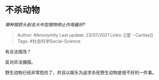 # 不杀动物
*哪种猎箭头射击大中型猎物停止作用最好?*

> Author: #Anonymity
Last update: *23/07/2021* 
Links: [[爱 - Caritas]]
Tags: #社会科学Social-Science 

 
有合法猎场？

反对非法捕猎。

野生动物已经非常危险了，并且以娱乐为追求杀死野生动物是很不好的一件事。



